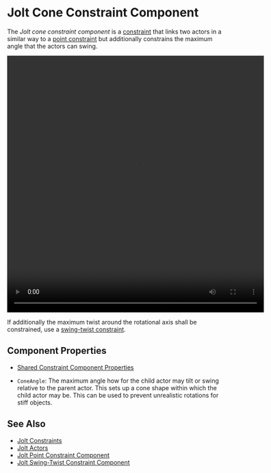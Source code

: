 # Jolt Cone Constraint Component

The *Jolt cone constraint component* is a [constraint](jolt-constraints.md) that links two actors in a similar way to a [point constraint](jolt-point-constraint-component.md) but additionally constrains the maximum angle that the actors can swing.

<video src="media/6dof-joint.webm" width="600" height="600" autoplay loop></video>

If additionally the maximum twist around the rotational axis shall be constrained, use a [swing-twist constraint](jolt-swing-twist-constraint-component.md).

## Component Properties

* [Shared Constraint Component Properties](jolt-constraints.md#shared-constraint-component-properties)

* `ConeAngle`: The maximum angle how for the child actor may tilt or swing relative to the parent actor. This sets up a cone shape within which the child actor may be. This can be used to prevent unrealistic rotations for stiff objects.

## See Also

* [Jolt Constraints](jolt-constraints.md)
* [Jolt Actors](../actors/jolt-actors.md)
* [Jolt Point Constraint Component](jolt-point-constraint-component.md)
* [Jolt Swing-Twist Constraint Component](jolt-swing-twist-constraint-component.md)